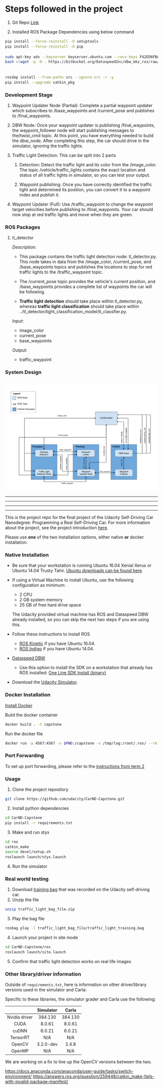 # Steps followed in the project

1. Git Repo [Link](https://github.com/sandeeppatil/CarND-T3-P4-System-Integration)

2. Installed ROS Package Dependencies using below command

```bash
pip install --force-reinstall -U setuptools
pip install --force-reinstall -U pip

sudo apt-key adv --keyserver keyserver.ubuntu.com --recv-keys F42ED6FBAB17C654
bash <(wget -q -O - https://bitbucket.org/DataspeedInc/dbw_mkz_ros/raw/default/dbw_mkz/scripts/sdk_install.bash)


rosdep install --from-paths src --ignore-src -r -y
pip install --upgrade catkin_pkg
```


### Development Stage

1. Waypoint Updater Node (Partial): Complete a partial waypoint updater which subscribes to /base_waypoints and /current_pose and publishes to /final_waypoints.

1. DBW Node: Once your waypoint updater is publishing /final_waypoints, the waypoint_follower node will start publishing messages to the/twist_cmd topic. At this point, you have everything needed to build the dbw_node. After completing this step, the car should drive in the simulator, ignoring the traffic lights.

1. Traffic Light Detection: This can be split into 2 parts

    1. Detection: Detect the traffic light and its color from the /image_color. The topic /vehicle/traffic_lights contains the exact location and status of all traffic lights in simulator, so you can test your output.
    
    1. Waypoint publishing: Once you have correctly identified the traffic light and determined its position, you can convert it to a waypoint index and publish it.

1. Waypoint Updater (Full): Use /traffic_waypoint to change the waypoint target velocities before publishing to /final_waypoints. Your car should now stop at red traffic lights and move when they are green.


### ROS Packages

1. tl_detector

    *Description:*
    - This package contains the traffic light detection node: tl_detector.py. This node takes in data from the /image_color, /current_pose, and /base_waypoints topics and publishes the locations to stop for red traffic lights to the /traffic_waypoint topic.

    - The /current_pose topic provides the vehicle's current position, and /base_waypoints provides a complete list of waypoints the car will be following.

    - **Traffic light detection** should take place within tl_detector.py, whereas **traffic light classification** should take place within ../tl_detector/light_classification_model/tl_classfier.py.

    *Input:*
    - image_color
    - current_pose
    - base_waypoints

    *Output:*
    - traffic_waypoint

### System Design

![](./imgs/final-project-ros-graph-v2.png)
---
---
---
---
---

This is the project repo for the final project of the Udacity Self-Driving Car Nanodegree: Programming a Real Self-Driving Car. For more information about the project, see the project introduction [here](https://classroom.udacity.com/nanodegrees/nd013/parts/6047fe34-d93c-4f50-8336-b70ef10cb4b2/modules/e1a23b06-329a-4684-a717-ad476f0d8dff/lessons/462c933d-9f24-42d3-8bdc-a08a5fc866e4/concepts/5ab4b122-83e6-436d-850f-9f4d26627fd9).

Please use **one** of the two installation options, either native **or** docker installation.

### Native Installation

* Be sure that your workstation is running Ubuntu 16.04 Xenial Xerus or Ubuntu 14.04 Trusty Tahir. [Ubuntu downloads can be found here](https://www.ubuntu.com/download/desktop).
* If using a Virtual Machine to install Ubuntu, use the following configuration as minimum:
  * 2 CPU
  * 2 GB system memory
  * 25 GB of free hard drive space

  The Udacity provided virtual machine has ROS and Dataspeed DBW already installed, so you can skip the next two steps if you are using this.

* Follow these instructions to install ROS
  * [ROS Kinetic](http://wiki.ros.org/kinetic/Installation/Ubuntu) if you have Ubuntu 16.04.
  * [ROS Indigo](http://wiki.ros.org/indigo/Installation/Ubuntu) if you have Ubuntu 14.04.
* [Dataspeed DBW](https://bitbucket.org/DataspeedInc/dbw_mkz_ros)
  * Use this option to install the SDK on a workstation that already has ROS installed: [One Line SDK Install (binary)](https://bitbucket.org/DataspeedInc/dbw_mkz_ros/src/81e63fcc335d7b64139d7482017d6a97b405e250/ROS_SETUP.md?fileviewer=file-view-default)
* Download the [Udacity Simulator](https://github.com/udacity/CarND-Capstone/releases).

### Docker Installation
[Install Docker](https://docs.docker.com/engine/installation/)

Build the docker container
```bash
docker build . -t capstone
```

Run the docker file
```bash
docker run -p 4567:4567 -v $PWD:/capstone -v /tmp/log:/root/.ros/ --rm -it capstone
```

### Port Forwarding
To set up port forwarding, please refer to the [instructions from term 2](https://classroom.udacity.com/nanodegrees/nd013/parts/40f38239-66b6-46ec-ae68-03afd8a601c8/modules/0949fca6-b379-42af-a919-ee50aa304e6a/lessons/f758c44c-5e40-4e01-93b5-1a82aa4e044f/concepts/16cf4a78-4fc7-49e1-8621-3450ca938b77)

### Usage

1. Clone the project repository
```bash
git clone https://github.com/udacity/CarND-Capstone.git
```

2. Install python dependencies
```bash
cd CarND-Capstone
pip install -r requirements.txt
```
3. Make and run styx
```bash
cd ros
catkin_make
source devel/setup.sh
roslaunch launch/styx.launch
```
4. Run the simulator

### Real world testing
1. Download [training bag](https://s3-us-west-1.amazonaws.com/udacity-selfdrivingcar/traffic_light_bag_file.zip) that was recorded on the Udacity self-driving car.
2. Unzip the file
```bash
unzip traffic_light_bag_file.zip
```
3. Play the bag file
```bash
rosbag play -l traffic_light_bag_file/traffic_light_training.bag
```
4. Launch your project in site mode
```bash
cd CarND-Capstone/ros
roslaunch launch/site.launch
```
5. Confirm that traffic light detection works on real life images

### Other library/driver information
Outside of `requirements.txt`, here is information on other driver/library versions used in the simulator and Carla:

Specific to these libraries, the simulator grader and Carla use the following:

|        | Simulator | Carla  |
| :-----------: |:-------------:| :-----:|
| Nvidia driver | 384.130 | 384.130 |
| CUDA | 8.0.61 | 8.0.61 |
| cuDNN | 6.0.21 | 6.0.21 |
| TensorRT | N/A | N/A |
| OpenCV | 3.2.0-dev | 2.4.8 |
| OpenMP | N/A | N/A |

We are working on a fix to line up the OpenCV versions between the two.


https://docs.anaconda.com/anaconda/user-guide/tasks/switch-environment/
https://answers.ros.org/question/259448/catkin_make-fails-with-invalid-package-manifest/